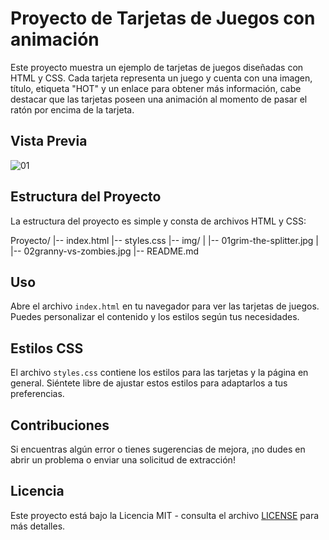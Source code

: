 # Proyecto de Tarjetas de Juegos con animación

Este proyecto muestra un ejemplo de tarjetas de juegos diseñadas con HTML y CSS. Cada tarjeta representa un juego y cuenta con una imagen, título, etiqueta "HOT" y un enlace para obtener más información, cabe destacar que las tarjetas poseen una animación al momento de pasar el ratón por encima de la tarjeta.

## Vista Previa

![01](https://github.com/diegudeveloper/20projects/assets/62949966/4eb41e92-9a75-4670-8bfc-fc787ca925f1)

## Estructura del Proyecto

La estructura del proyecto es simple y consta de archivos HTML y CSS:

Proyecto/
|-- index.html
|-- styles.css
|-- img/
| |-- 01grim-the-splitter.jpg
| |-- 02granny-vs-zombies.jpg
|-- README.md


## Uso

Abre el archivo `index.html` en tu navegador para ver las tarjetas de juegos. Puedes personalizar el contenido y los estilos según tus necesidades.

## Estilos CSS

El archivo `styles.css` contiene los estilos para las tarjetas y la página en general. Siéntete libre de ajustar estos estilos para adaptarlos a tus preferencias.

## Contribuciones

Si encuentras algún error o tienes sugerencias de mejora, ¡no dudes en abrir un problema o enviar una solicitud de extracción!

## Licencia

Este proyecto está bajo la Licencia MIT - consulta el archivo [LICENSE](./LICENSE) para más detalles.
